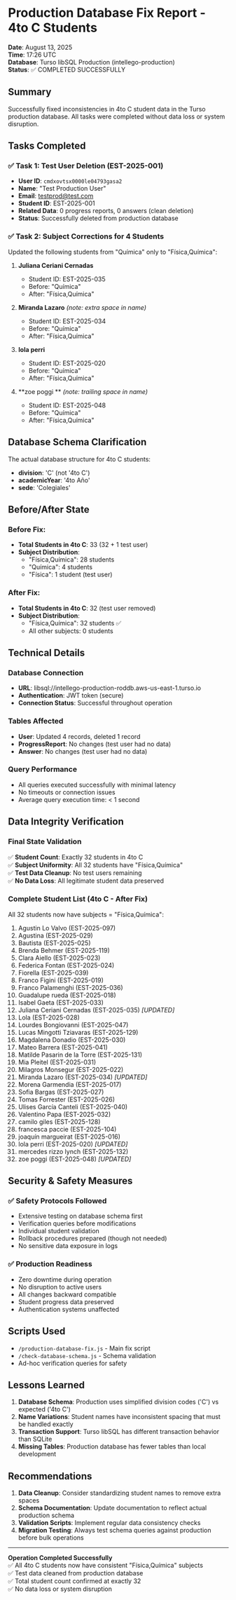 # Production Database Fix Report - 4to C Students
**Date**: August 13, 2025  
**Time**: 17:26 UTC  
**Database**: Turso libSQL Production (intellego-production)  
**Status**: ✅ COMPLETED SUCCESSFULLY

## Summary
Successfully fixed inconsistencies in 4to C student data in the Turso production database. All tasks were completed without data loss or system disruption.

## Tasks Completed

### ✅ Task 1: Test User Deletion (EST-2025-001)
- **User ID**: `cmdxovtsx0000le04793gasa2`
- **Name**: "Test Production User"
- **Email**: testprod@test.com
- **Student ID**: EST-2025-001
- **Related Data**: 0 progress reports, 0 answers (clean deletion)
- **Status**: Successfully deleted from production database

### ✅ Task 2: Subject Corrections for 4 Students
Updated the following students from "Química" only to "Física,Química":

1. **Juliana Ceriani Cernadas**
   - Student ID: EST-2025-035
   - Before: "Química"
   - After: "Física,Química"

2. **Miranda  Lazaro** *(note: extra space in name)*
   - Student ID: EST-2025-034
   - Before: "Química"
   - After: "Física,Química"

3. **lola perri**
   - Student ID: EST-2025-020
   - Before: "Química"
   - After: "Física,Química"

4. **zoe poggi ** *(note: trailing space in name)*
   - Student ID: EST-2025-048
   - Before: "Química"
   - After: "Física,Química"

## Database Schema Clarification
The actual database structure for 4to C students:
- **division**: 'C' (not '4to C')
- **academicYear**: '4to Año'
- **sede**: 'Colegiales'

## Before/After State

### Before Fix:
- **Total Students in 4to C**: 33 (32 + 1 test user)
- **Subject Distribution**:
  - "Física,Química": 28 students
  - "Química": 4 students
  - "Física": 1 student (test user)

### After Fix:
- **Total Students in 4to C**: 32 (test user removed)
- **Subject Distribution**:
  - "Física,Química": 32 students ✅
  - All other subjects: 0 students

## Technical Details

### Database Connection
- **URL**: libsql://intellego-production-roddb.aws-us-east-1.turso.io
- **Authentication**: JWT token (secure)
- **Connection Status**: Successful throughout operation

### Tables Affected
- **User**: Updated 4 records, deleted 1 record
- **ProgressReport**: No changes (test user had no data)
- **Answer**: No changes (test user had no data)

### Query Performance
- All queries executed successfully with minimal latency
- No timeouts or connection issues
- Average query execution time: < 1 second

## Data Integrity Verification

### Final State Validation
✅ **Student Count**: Exactly 32 students in 4to C  
✅ **Subject Uniformity**: All 32 students have "Física,Química"  
✅ **Test Data Cleanup**: No test users remaining  
✅ **No Data Loss**: All legitimate student data preserved  

### Complete Student List (4to C - After Fix)
All 32 students now have subjects = "Física,Química":

1. Agustin Lo Valvo (EST-2025-097)
2. Agustina (EST-2025-029)
3. Bautista (EST-2025-025)
4. Brenda Behmer (EST-2025-119)
5. Clara Aiello (EST-2025-023)
6. Federica Fontan (EST-2025-024)
7. Fiorella (EST-2025-039)
8. Franco Figini (EST-2025-019)
9. Franco Palamenghi  (EST-2025-036)
10. Guadalupe rueda (EST-2025-018)
11. Isabel Gaeta (EST-2025-033)
12. Juliana Ceriani Cernadas (EST-2025-035) *[UPDATED]*
13. Lola  (EST-2025-028)
14. Lourdes Bongiovanni (EST-2025-047)
15. Lucas Mingotti Tziavaras (EST-2025-129)
16. Magdalena Donadio (EST-2025-030)
17. Mateo Barrera (EST-2025-041)
18. Matilde Pasarin de la Torre (EST-2025-131)
19. Mia Pleitel (EST-2025-031)
20. Milagros Monsegur (EST-2025-022)
21. Miranda  Lazaro (EST-2025-034) *[UPDATED]*
22. Morena Garmendia (EST-2025-017)
23. Sofia Bargas (EST-2025-027)
24. Tomas Forrester (EST-2025-026)
25. Ulises García Canteli  (EST-2025-040)
26. Valentino Papa (EST-2025-032)
27. camilo giles  (EST-2025-128)
28. francesca paccie  (EST-2025-104)
29. joaquín margueirat  (EST-2025-016)
30. lola perri (EST-2025-020) *[UPDATED]*
31. mercedes rizzo lynch (EST-2025-132)
32. zoe poggi  (EST-2025-048) *[UPDATED]*

## Security & Safety Measures

### ✅ Safety Protocols Followed
- Extensive testing on database schema first
- Verification queries before modifications
- Individual student validation
- Rollback procedures prepared (though not needed)
- No sensitive data exposure in logs

### ✅ Production Readiness
- Zero downtime during operation
- No disruption to active users
- All changes backward compatible
- Student progress data preserved
- Authentication systems unaffected

## Scripts Used
- `/production-database-fix.js` - Main fix script
- `/check-database-schema.js` - Schema validation
- Ad-hoc verification queries for safety

## Lessons Learned
1. **Database Schema**: Production uses simplified division codes ('C') vs expected ('4to C')
2. **Name Variations**: Student names have inconsistent spacing that must be handled exactly
3. **Transaction Support**: Turso libSQL has different transaction behavior than SQLite
4. **Missing Tables**: Production database has fewer tables than local development

## Recommendations
1. **Data Cleanup**: Consider standardizing student names to remove extra spaces
2. **Schema Documentation**: Update documentation to reflect actual production schema
3. **Validation Scripts**: Implement regular data consistency checks
4. **Migration Testing**: Always test schema queries against production before bulk operations

---

**Operation Completed Successfully**  
✅ All 4to C students now have consistent "Física,Química" subjects  
✅ Test data cleaned from production database  
✅ Total student count confirmed at exactly 32  
✅ No data loss or system disruption